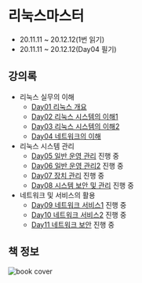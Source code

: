 # 리눅스마스터

- 20.11.11 ~ 20.12.12(1번 읽기)
- 20.11.11 ~ 20.12.12(Day04 필기)

## 강의록

- 리눅스 실무의 이해
  - [Day01 리눅스 개요](./summary/Day01%20리눅스%20개요.md)
  - [Day02 리눅스 시스템의 이해1](./summary/Day02%20리눅스%20시스템의%20이해1.md)
  - [Day03 리눅스 시스템의 이해2](./summary/Day03%20리눅스%20시스템의%20이해2.md)
  - [Day04 네트워크의 이해](./summary/Day04%20네트워크의%20이해.md)
- 리눅스 시스템 관리
  - [Day05 일반 운영 관리](./summary/Day05%20일반%20운영%20관리.md) 진행 중
  - [Day06 일반 운영 관리2](./summary/Day06%20일반%20운영%20관리2.md) 진행 중
  - [Day07 장치 관리](./summary/Day07%20장치%20관리.md) 진행 중
  - [Day08 시스템 보안 및 관리](./summary/Day08%20시스템%20보안%20및%20관리.md) 진행 중
- 네트워크 및 서비스의 활용
  - [Day09 네트워크 서비스1](./summary/Day09%20네트워크%20서비스1.md) 진행 중
  - [Day10 네트워크 서비스2](./summary/Day10%20네트워크%20서비스2.md) 진행 중
  - [Day11 네트워크 보안](./summary/Day11%20네트워크%20보안.md) 진행 중

## 책 정보

![book cover](./assets/book%20cover.jpg)
